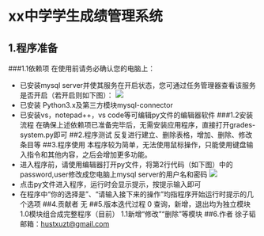 # xx中学学生成绩管理系统
## 1.程序准备
###1.1依赖项
在使用前请务必确认您的电脑上：
+ 已安装mysql server并使其服务在开启状态，您可通过任务管理器查看该服务是否开启（若开启则如下图）：
<image src=mysql.png></image>
+ 已安装 Python3.x及第三方模块mysql-connector
+ 已安装vs，notepad++，vs code等可编辑py文件的编辑器软件
###1.2安装流程
在确保上述依赖项已准备完毕后，无需安装应用程序，直接打开grades-system.py即可
##2.程序测试
反复进行建立、删除表格，增加、删除、修改条目等
##3.程序使用
本程序较为简单，无法使用鼠标操作，只能使用键盘输入指令和其他内容，之后会增加更多功能。
+ 进入程序前，请使用编辑器打开py文件，将第2行代码（如下图）中的password,user修改成您电脑上mysql server的用户名和密码
<image src=modify.png></image>
+ 点击py文件进入程序，运行时会显示提示，按提示输入即可
+ 在程序中“你的选择是”、“请输入接下来的操作”均指程序开始运行时提示的几个选项
##4.贡献者
无
##5.版本迭代过程
0 查询，新增，退出均为独立模块
1.0模块组合成完整程序（目前）
1.1新增“修改”“删除”等模块
##6.作者
徐子韬
邮箱：hustxuzt@gmail.com